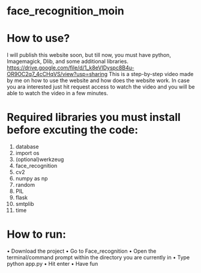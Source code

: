 # face_recognition_moin
# How to use?
I will publish this website soon, but till now, you must have python, Imagemagick, Dlib, and some additional libraries.
https://drive.google.com/file/d/1_k8eVIDyspc8B4u-OR9OC2q7_4cCHqVS/view?usp=sharing
This is a step-by-step video made by me on how to use the website and how does the website work. In case you ara interested just hit request access to watch the video and you will be able to watch the video in a few minutes.

# Required libraries you must install before excuting the code:
  1.	database
  2.	import os
  3.	(optional)werkzeug 
  4.	face_recognition
  5.	cv2
  6.	numpy as np
  7.	random
  8.	PIL
  9.	flask
  10.	smtplib
  11.	time

# How to run:
  •	Download the project
  •	Go to Face_recognition
  •	Open the terminal/command prompt within the directory you are currently in
  •	Type python app.py
  •	Hit enter
  •	Have fun

